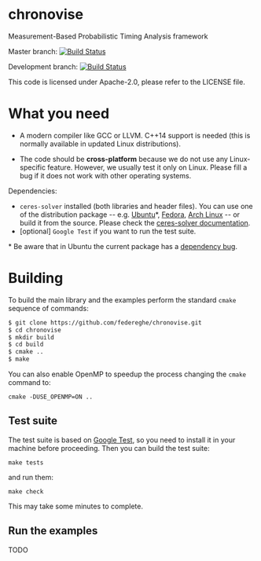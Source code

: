 # chronovise
Measurement-Based Probabilistic Timing Analysis framework

Master branch: [![Build Status](https://travis-ci.com/federeghe/chronovise.svg?token=GZRsPDxBM5ANCBVx8AuB&branch=master)](https://travis-ci.com/federeghe/chronovise)

Development branch: [![Build Status](https://travis-ci.com/federeghe/chronovise.svg?token=GZRsPDxBM5ANCBVx8AuB&branch=master-next)](https://travis-ci.com/federeghe/chronovise)

This code is licensed under Apache-2.0, please refer to the LICENSE file.

What you need
=============
* A modern compiler like GCC or LLVM. C++14 support is needed (this is normally available in updated Linux distributions).

* The code should be **cross-platform** because we do not use any Linux-specific feature. However, we usually test
  it only on Linux. Please fill a bug if it does not work with other operating systems.

Dependencies:
* `ceres-solver` installed (both libraries and header files). You can use one of the distribution package -- e.g. [Ubuntu](https://packages.ubuntu.com/search?keywords=libceres-dev)*, [Fedora](https://admin.fedoraproject.org/pkgdb/package/rpms/ceres-solver/), [Arch Linux](https://aur.archlinux.org/packages/ceres-solver/) -- or build it from the source. Please check the [ceres-solver documentation](http://ceres-solver.org/installation.html).
* [optional] `Google Test` if you want to run the test suite.

\* Be aware that in Ubuntu the current package has a [dependency bug](https://launchpad.net/ubuntu/+source/ceres-solver/+bugs).

Building
========
To build the main library and the examples perform the standard `cmake` sequence of commands:
```bash
$ git clone https://github.com/federeghe/chronovise.git
$ cd chronovise
$ mkdir build
$ cd build
$ cmake ..
$ make
```

You can also enable OpenMP to speedup the process changing the `cmake` command to:

```
cmake -DUSE_OPENMP=ON ..
```

Test suite
----------
The test suite is based on [Google Test](https://github.com/google/googletest), so you need to
install it in your machine before proceeding. Then you can build the test suite:

```make tests```

and run them:

```make check```

This may take some minutes to complete.

Run the examples
----------------
TODO


